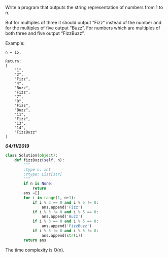 Write a program that outputs the string representation of numbers from 1 to n.

But for multiples of three it should output “Fizz” instead of the number and for the multiples of five output “Buzz”. For numbers which are multiples of both three and five output “FizzBuzz”.

Example:
```
n = 15,

Return:
[
    "1",
    "2",
    "Fizz",
    "4",
    "Buzz",
    "Fizz",
    "7",
    "8",
    "Fizz",
    "Buzz",
    "11",
    "Fizz",
    "13",
    "14",
    "FizzBuzz"
]
```

***04/11/2019***

```python
class Solution(object):
    def fizzBuzz(self, n):
        """
        :type n: int
        :rtype: List[str]
        """
        if n is None:
            return
        ans =[]
        for i in range(1, n+1):
            if i % 3 == 0 and i % 5 != 0:
                ans.append('Fizz')
            if i % 3 != 0 and i % 5 == 0:
                ans.append('Buzz')
            if i % 3 == 0 and i % 5 == 0:
                ans.append('FizzBuzz')
            if i % 3 != 0 and i % 5 != 0:
                ans.append(str(i))
        return ans
```
The time complexity is O(n).
